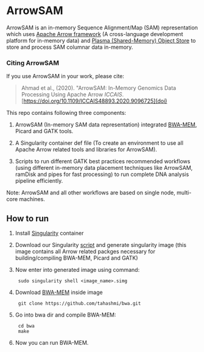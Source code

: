 # ArrowSAM

ArrowSAM is an in-memory Sequence Alignment/Map (SAM) representation which uses [Apache Arrow framework](https://arrow.apache.org/) (A cross-language development platform for in-memory data) and [Plasma (Shared-Memory) Object Store](https://arrow.apache.org/blog/2017/08/08/plasma-in-memory-object-store/) to store and process SAM columnar data in-memory. 

### <a name="cite"></a>Citing ArrowSAM

If you use ArrowSAM in your work, please cite:

> Ahmad et al., (2020). "ArrowSAM: In-Memory Genomics Data Processing Using Apache Arrow
> *ICCAIS*. [https://doi.org/10.1109/ICCAIS48893.2020.9096725](doi)

This repo contains following three components:

1. ArrowSAM (In-memory SAM data representation) integrated [BWA-MEM](https://github.com/tahashmi/bwa), Picard and GATK tools.<br />

2. A Singularity container def file (To create an environment to use all Apache Arrow related tools and libraries for ArrowSAM).<br />

3. Scripts to run different GATK best practices recommended workflows (using different in-memory data placement techniques like ArrowSAM, ramDisk and pipes for fast processing) to run complete DNA analysis pipeline efficiently.<br />

Note: ArrowSAM and all other workflows are based on single node, multi-core machines.

## How to run 
1. Install [Singularity](https://sylabs.io/docs/) container
2. Download our Singularity [script](https://github.com/abs-tudelft/arrow-gen/tree/master/Singularity) and generate singularity image (this image contains all Arrow related packges necessary for building/compiling BWA-MEM, Picard and GATK)
3. Now enter into generated image using command:
         
        sudo singularity shell <image_name>.simg
4. Download [BWA-MEM](https://github.com/tahashmi/bwa) inside image
       
        git clone https://github.com/tahashmi/bwa.git
5. Go into bwa dir and compile BWA-MEM:

        cd bwa
        make
6. Now you can run BWA-MEM. 
